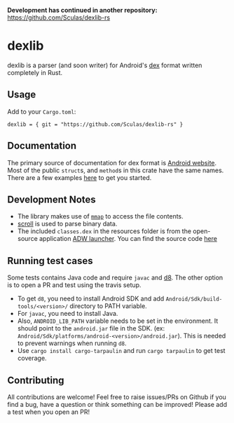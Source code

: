 **Development has continued in another repository:** https://github.com/Sculas/dexlib-rs

# dexlib
dexlib is a parser (and soon writer) for Android's [dex](https://source.android.com/devices/tech/dalvik/dex-format) format written completely in Rust.

## Usage
Add to your `Cargo.toml`:
```
dexlib = { git = "https://github.com/Sculas/dexlib-rs" }
```

## Documentation
The primary source of documentation for dex format is [Android website](https://source.android.com/devices/tech/dalvik/dex-format). Most of the public `struct`s, and `method`s in this crate have the same names. There are a few examples [here](https://github.com/Sculas/dexlib-rs/tree/master/examples/) to get you started.

## Development Notes
* The library makes use of [`mmap`](https://en.wikipedia.org/wiki/Mmap) to access the file contents.
* [scroll](https://crates.io/crates/scroll) is used to parse binary data.
* The included `classes.dex` in the resources folder is from the open-source application [ADW launcher](https://f-droid.org/en/packages/org.adw.launcher/). You can find the source code [here](https://f-droid.org/repo/org.adw.launcher_34_src.tar.gz)

## Running test cases
Some tests contains Java code and require `javac` and [d8](https://developer.android.com/studio/command-line/d8). The other option is to open a PR and test using the travis setup.

* To get `d8`, you need to install Android SDK and add `Android/Sdk/build-tools/<version>/` directory to PATH variable.
* For `javac`, you need to install Java.
* Also, `ANDROID_LIB_PATH` variable needs to be set in the environment. It should point to the `android.jar` file in the SDK. (ex: `Android/Sdk/platforms/android-<version>/android.jar`). This is needed to prevent warnings when running `d8`.
* Use `cargo install cargo-tarpaulin` and run `cargo tarpaulin` to get test coverage.


## Contributing
All contributions are welcome! Feel free to raise issues/PRs on Github if you find a bug, have a question or think something can be improved! Please add a test when you open an PR!
